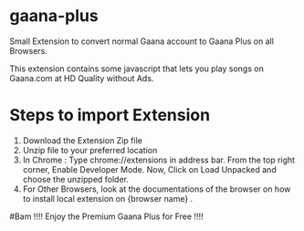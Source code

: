 # gaana-plus
Small Extension to convert normal Gaana account to Gaana Plus on all Browsers. 

This extension contains some javascript that lets you play songs on Gaana.com at HD Quality without Ads.

# Steps to import Extension
1. Download the Extension Zip file
2. Unzip file to your preferred location
3. In Chrome : Type chrome://extensions in address bar. From the top right corner, Enable Developer Mode. Now, Click on Load Unpacked and choose the unzipped folder.
4. For Other Browsers, look at the documentations of the browser on how to install local extension on {browser name} .

#Bam !!!! Enjoy the Premium Gaana Plus for Free !!!!
